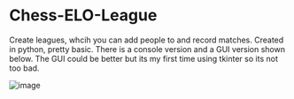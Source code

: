 # Chess-ELO-League
 Create leagues, whcih you can add people to and record matches.
 Created in python, pretty basic. There is a console version and a GUI version shown below.
 The GUI could be better but its my first time using tkinter so its not too bad.
 
![image](https://cdn.upload.systems/uploads/8JER5O6D.png "image")
